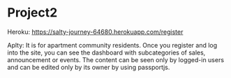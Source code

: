 # Project2

Heroku: https://salty-journey-64680.herokuapp.com/register

Aplty: It is for apartment community residents. 
Once you register and log into the site, you can see the dashboard with subcategories of sales, announcement or events. 
The content can be seen only by logged-in users and can be edited only by its owner by using passportjs.
